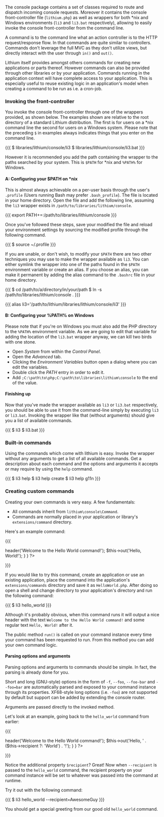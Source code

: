 
The console package contains a set of classes required to route and dispatch
incoming console requests. Moreover it contains the console front-controller
file (`lithium.php`) as well as wrappers for both *nix and Windows environments
(`li3` and `li3.bat` respectively), allowing to easily invoke the
console front-controller from the command line.

A command is to the command line what an action controller is to the HTTP
request/response flow. In that commands are quite similar to controllers.
Commands don't leverage the full MVC as they don't utilize views, but
directly interact with the user through `in()` and `out()`.

Lithium itself provides amongst others commands for creating new applications
or parts thereof. However commands can also be provided through other libraries
or by your application. Commands running in the application context will have
complete access to your application. This is especially useful to reuse
existing logic in an application's model when creating a command to be run as
i.e. a cron-job.

### Invoking the front-controller

You invoke the console front-controller through one of the wrappers
provided, as shown below. The examples shown are relative to the root directory
of a standard Lithium  distribution. The first is for users on a *nix command
line the second for users on a Windows system. Please note that the preceding
`$` in examples always indicates things that you enter on the command line.

{{{
$ libraries/lithium/console/li3
$ libraries/lithium/console/li3.bat
}}}

However it is recommended you add the path containing the wrapper to the paths
searched by your system. This is `$PATH` for *nix and `%PATH%` for Windows.


#### A: Configuring your $PATH on *nix

This is almost always achievable on a per-user basis through the user's
`.profile` (Users running Bash may prefer `.bash_profile`). The file is located
in your home directory.  Open the file and add the following line, assuming the
`li3` wrapper exists in `/path/to/libraries/lithium/console`.

{{{
export PATH+=:/path/to/libraries/lithium/console
}}}

Once you've followed these steps, save your modified the file and reload your environment settings
by sourcing the modified profile through the following command.

{{{
$ source ~/.profile
}}}

If you are unable, or don't wish, to modify your `$PATH` there are two other
techniques you may use to make the wrapper available as `li3`.  You can either
symlink the wrapper into one of the paths found in the `$PATH` environment
variable or create an alias. If you choose an alias, you can make it permanent
by adding the alias command to the `.bashrc` file in your home directory.

{{{
$ cd /path/to/a/directory/in/your/path
$ ln -s /path/to/libraries/lithium/console .
}}}

{{{
alias li3='/path/to/lithium/libraries/lithium/console/li3'
}}}

#### B: Configuring your %PATH% on Windows

Please note that if you're on Windows you must also add the PHP directory to
the `%PATH%` environment variable. As we are going to edit that variable for adding
the location of the `li3.bat` wrapper anyway, we can kill two birds with one stone.

 - Open _System_ from within the _Control Panel_.
 - Open the _Advanced_ tab.
 - Clicking the _Environment Variables_ button open a dialog where you can edit the variables.
 - Double click the _PATH_ entry in order to edit it.
 - Add `;C:\path\to\php;C:\path\to\libraries\lithium\console` to the end of the value.

#### Finishing up

Now that you've made the wrapper available as `li3` or `li3.bat` respectively,
you should be able to use it from the command-line simply by executing `li3` or
`li3.bat`. Invoking the wrapper like that (without arguments) should give you a
list of available commands.

{{{
$ li3
$ li3.bat
}}}

### Built-in commands

Using the commands which come with lithium is easy. Invoke the wrapper without
any arguments to get a list of all available commands. Get a description about
each command and the options and arguments it accepts or may require by using
the `help` command.

{{{
$ li3 help
$ li3 help create
$ li3 help g11n
}}}

### Creating custom commands

Creating your own commands is very easy. A few fundamentals:

- All commands inherit from `lithium\console\Command`.
- Commands are normally placed in your application or library's `extensions/command` directory.

Here's an example command:

{{{
<?php

namespace app\extensions\command;

class HelloWorld extends \lithium\console\Command {

	public function run() {
		$this->header('Welcome to the Hello World command!');
		$this->out('Hello, World!');
	}
}

?>
}}}

If you would like to try this command, create an application or use an existing
application, place the command into the application's `extensions/commands`
directory and save it as `HelloWorld.php`. After doing so open a shell and
change directory to your application's directory and run the following command:

{{{
$ li3 hello_world
}}}

Although it's probably obvious, when this command runs it will output a nice
header with the text `Welcome to the Hello World command!` and some regular
text `Hello, World!` after it.

The public method `run()` is called on your command instance every time your
command has been requested to run. From this method you can add your own command
logic.

#### Parsing options and arguments

Parsing options and arguments to commands should be simple. In fact, the
parsing is already done for you.

Short and long (GNU-style) options in the form of `-f`, `--foo`, `--foo-bar` and `--foo=bar`
are automatically parsed and exposed to your command instance through its
properties. XF68-style long options (i.e. `-foo`) are not supported by default
but support can be added by extending the console router.

Arguments are passed directly to the invoked method.

Let's look at an example, going back to the `hello_world` command from earlier:

{{{
<?php

namespace app\extensions\command;

class HelloWorld extends \lithium\console\Command {

	public $recipient;

	public function run() {
		$this->header('Welcome to the Hello World command!');
		$this->out('Hello, ' . ($this->recipient ?: 'World') . '!');
	}
}

?>
}}}

Notice the additional property `$recipient`? Great! Now when `--recipient` is
passed to the `hello_world` command, the recipient property on your command
instance will be set to whatever was passed into the command at runtime.

Try it out with the following command:

{{{
$ li3 hello_world --recipient=AwesomeGuy
}}}

You should get a special greeting from our good old `hello_world` command.
